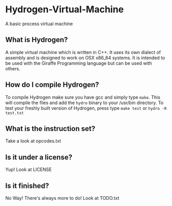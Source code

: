 Hydrogen-Virtual-Machine
========================

A basic process virtual machine



## What is Hydrogen?
A simple virtual machine which is written in C++. It uses its own dialect of assembly and is designed to work on OSX x86_64 systems. It is intended to be used with the Giraffe Programming language but can be used with others.

## How do I compile Hydrogen?
To compile Hydrogen make sure you have gcc and simply type `make`. This will compile the files and add the `hydro` binary to your /usr/bin directory.
To test your freshly built version of Hydrogen, press type `make test` or `hydro -R test.txt`

## What is the instruction set?
Take a look at opcodes.txt

## Is it under a license?
Yup! Look at LICENSE

## Is it finished?
No Way! There's always more to do! Look at TODO.txt